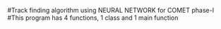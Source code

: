 #Track finding algorithm using NEURAL NETWORK for COMET phase-I
#This program has 4 functions, 1 class and 1 main function